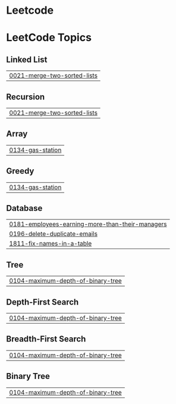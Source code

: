 # Leetcode
<!---LeetCode Topics Start-->
# LeetCode Topics
## Linked List
|  |
| ------- |
| [0021-merge-two-sorted-lists](https://github.com/VikasVerma-1/Leetcode/tree/master/0021-merge-two-sorted-lists) |
## Recursion
|  |
| ------- |
| [0021-merge-two-sorted-lists](https://github.com/VikasVerma-1/Leetcode/tree/master/0021-merge-two-sorted-lists) |
## Array
|  |
| ------- |
| [0134-gas-station](https://github.com/VikasVerma-1/Leetcode/tree/master/0134-gas-station) |
## Greedy
|  |
| ------- |
| [0134-gas-station](https://github.com/VikasVerma-1/Leetcode/tree/master/0134-gas-station) |
## Database
|  |
| ------- |
| [0181-employees-earning-more-than-their-managers](https://github.com/VikasVerma-1/Leetcode/tree/master/0181-employees-earning-more-than-their-managers) |
| [0196-delete-duplicate-emails](https://github.com/VikasVerma-1/Leetcode/tree/master/0196-delete-duplicate-emails) |
| [1811-fix-names-in-a-table](https://github.com/VikasVerma-1/Leetcode/tree/master/1811-fix-names-in-a-table) |
## Tree
|  |
| ------- |
| [0104-maximum-depth-of-binary-tree](https://github.com/VikasVerma-1/Leetcode/tree/master/0104-maximum-depth-of-binary-tree) |
## Depth-First Search
|  |
| ------- |
| [0104-maximum-depth-of-binary-tree](https://github.com/VikasVerma-1/Leetcode/tree/master/0104-maximum-depth-of-binary-tree) |
## Breadth-First Search
|  |
| ------- |
| [0104-maximum-depth-of-binary-tree](https://github.com/VikasVerma-1/Leetcode/tree/master/0104-maximum-depth-of-binary-tree) |
## Binary Tree
|  |
| ------- |
| [0104-maximum-depth-of-binary-tree](https://github.com/VikasVerma-1/Leetcode/tree/master/0104-maximum-depth-of-binary-tree) |
<!---LeetCode Topics End-->